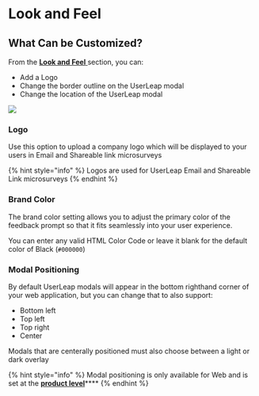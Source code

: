 # Look and Feel

## What Can be Customized?

From the [**Look and Feel** ](https://app.userleap.com/settings/look-and-feel)section, you can:

* Add a Logo 
* Change the border outline on the UserLeap modal
* Change the location of the UserLeap modal

![](https://p35.tr2.n0.cdn.getcloudapp.com/items/rRuGK8pO/c070c17b-641a-4228-a0f2-c77f92e49679.gif?v=d01fba77997210545109e078eca705e7)

### Logo

Use this option to upload a company logo which will be displayed to your users in Email and Shareable link microsurveys

{% hint style="info" %}
Logos are used for UserLeap Email and Shareable Link microsurveys 
{% endhint %}

### Brand Color

The brand color setting allows you to adjust the primary color of the feedback prompt so that it fits seamlessly into your user experience.

You can enter any valid HTML Color Code or leave it blank for the default color of Black \(`#000000`\)

### Modal Positioning

By default UserLeap modals will appear in the bottom righthand corner of your web application, but you can change that to also support: 

* Bottom left
* Top left
* Top right
* Center

Modals that are centerally positioned must also choose between a light or dark overlay

{% hint style="info" %}
Modal positioning is only available for Web and is set at the [**product level**](add-a-new-product.md)\*\*\*\*
{% endhint %}

